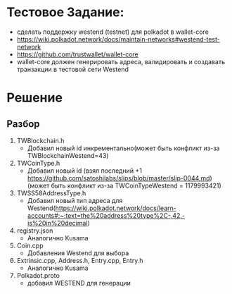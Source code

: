 # Тестовое Задание:

* сделать поддержку westend (testnet) для polkadot в wallet-core
* https://wiki.polkadot.network/docs/maintain-networks#westend-test-network
* https://github.com/trustwallet/wallet-core
* wallet-core должен генерировать адреса, валидировать и создавать транзакции в тестовой сети Westend

# Решение

## Разбор
1. TWBlockchain.h
    * Добавил новый id инкрементально(может быть конфликт из-за TWBlockchainWestend=43)
2. TWCoinType.h
    * Добавил новый id (взял последний +1 https://github.com/satoshilabs/slips/blob/master/slip-0044.md)(может быть конфликт из-за TWCoinTypeWestend = 1179993421)
3. TWSS58AddressType.h
    * Добавил новый тип адреса для Westend(https://wiki.polkadot.network/docs/learn-accounts#:~:text=the%20address%20type%2C-,42,-is%20in%20decimal)
4. registry.json
    * Аналогично Kusama
5. Coin.cpp
    * Добавления Westend для выбора
6. Extrinsic.cpp, Address.h, Entry.cpp, Entry.h
    * Аналогично Kusama
7. Polkadot.proto
    * добавил WESTEND для генерации
